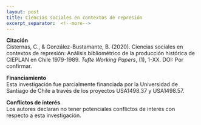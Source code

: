 ```yaml
---
layout: post
title: Ciencias sociales en contextos de represión
excerpt_separator:  <!--more-->
---
```


**Citación**<br />
Cisternas, C., & González-Bustamante, B. (2020). Ciencias sociales en contextos de represión: Análisis bibliométrico de la producción histórica de CIEPLAN en Chile 1979-1989. *Tufte Working Papers*, (1), 1-XX. DOI: Por confirmar.

**Financiamiento** <br />
Esta investigación fue parcialmente financiada por la Universidad de Santiago de Chile a través de los proyectos USA1498.37 y USA1498.57.

**Conflictos de interés** <br />
Los autores declaran no tener potenciales conflictos de interés con respecto a esta investigación.